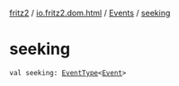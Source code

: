 [fritz2](../../index.md) / [io.fritz2.dom.html](../index.md) / [Events](index.md) / [seeking](./seeking.md)

# seeking

`val seeking: `[`EventType`](../-event-type/index.md)`<`[`Event`](https://kotlinlang.org/api/latest/jvm/stdlib/org.w3c.dom.events/-event/index.html)`>`